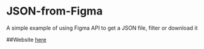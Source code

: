 # JSON-from-Figma

A simple example of using Figma API to get a JSON file, filter or download it

##Website [here](https://pavellaptev.github.io/JSON-from-Figma/#)
